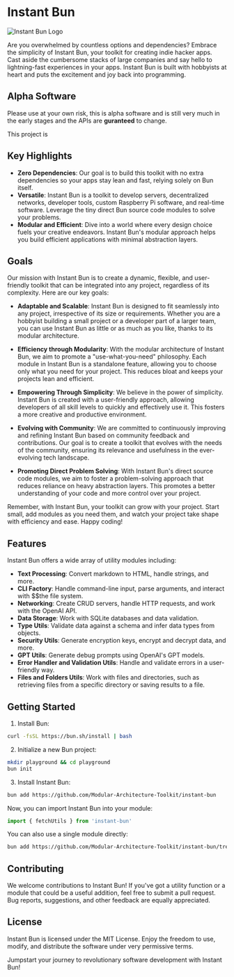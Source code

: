 # Instant Bun

![Instant Bun Logo](https://user-images.githubusercontent.com/18100375/231109092-34bdc552-dd37-413d-8eec-b9b668340b65.png)

Are you overwhelmed by countless options and dependencies? Embrace the simplicity of Instant Bun, your toolkit for creating indie hacker apps. Cast aside the cumbersome stacks of large companies and say hello to lightning-fast experiences in your apps. Instant Bun is built with hobbyists at heart and puts the excitement and joy back into programming.

## Alpha Software
Please use at your own risk, this is alpha software and is still very much in the early stages and the APIs are **guranteed** to change.

This project is 

## Key Highlights

- **Zero Dependencies**: Our goal is to build this toolkit with no extra dependencies so your apps stay lean and fast, relying solely on Bun itself.
- **Versatile**: Instant Bun is a toolkit to develop servers, decentralized networks, developer tools, custom Raspberry Pi software, and real-time software. Leverage the tiny direct Bun source code modules to solve your problems.
- **Modular and Efficient**: Dive into a world where every design choice fuels your creative endeavors. Instant Bun's modular approach helps you build efficient applications with minimal abstraction layers.

## Goals

Our mission with Instant Bun is to create a dynamic, flexible, and user-friendly toolkit that can be integrated into any project, regardless of its complexity. Here are our key goals:

- **Adaptable and Scalable**: Instant Bun is designed to fit seamlessly into any project, irrespective of its size or requirements. Whether you are a hobbyist building a small project or a developer part of a larger team, you can use Instant Bun as little or as much as you like, thanks to its modular architecture.

- **Efficiency through Modularity**: With the modular architecture of Instant Bun, we aim to promote a "use-what-you-need" philosophy. Each module in Instant Bun is a standalone feature, allowing you to choose only what you need for your project. This reduces bloat and keeps your projects lean and efficient.

- **Empowering Through Simplicity**: We believe in the power of simplicity. Instant Bun is created with a user-friendly approach, allowing developers of all skill levels to quickly and effectively use it. This fosters a more creative and productive environment.

- **Evolving with Community**: We are committed to continuously improving and refining Instant Bun based on community feedback and contributions. Our goal is to create a toolkit that evolves with the needs of the community, ensuring its relevance and usefulness in the ever-evolving tech landscape.

- **Promoting Direct Problem Solving**: With Instant Bun's direct source code modules, we aim to foster a problem-solving approach that reduces reliance on heavy abstraction layers. This promotes a better understanding of your code and more control over your project.

Remember, with Instant Bun, your toolkit can grow with your project. Start small, add modules as you need them, and watch your project take shape with efficiency and ease. Happy coding!

## Features

Instant Bun offers a wide array of utility modules including:

- **Text Processing**: Convert markdown to HTML, handle strings, and more.
- **CLI Factory**: Handle command-line input, parse arguments, and interact with $$the file system.
- **Networking**: Create CRUD servers, handle HTTP requests, and work with the OpenAI API.
- **Data Storage**: Work with SQLite databases and data validation.
- **Type Utils**: Validate data against a schema and infer data types from objects.
- **Security Utils**: Generate encryption keys, encrypt and decrypt data, and more.
- **GPT Utils**: Generate debug prompts using OpenAI's GPT models.
- **Error Handler and Validation Utils**: Handle and validate errors in a user-friendly way.
- **Files and Folders Utils**: Work with files and directories, such as retrieving files from a specific directory or saving results to a file.

## Getting Started

1. Install Bun:

```bash
curl -fsSL https://bun.sh/install | bash
```

2. Initialize a new Bun project:

```bash
mkdir playground && cd playground
bun init 
```

3. Install Instant Bun:

```bash
bun add https://github.com/Modular-Architecture-Toolkit/instant-bun
```

Now, you can import Instant Bun into your module:

```jsx
import { fetchUtils } from 'instant-bun'
```

You can also use a single module directly:

```bash
bun add https://github.com/Modular-Architecture-Toolkit/instant-bun/tree/main/modules/cli-factory
```

## Contributing

We welcome contributions to Instant Bun! If you've got a utility function or a module that could be a useful addition, feel free to submit a pull request. Bug reports, suggestions, and other feedback are equally appreciated.

## License

Instant Bun is licensed under the MIT License. Enjoy the freedom to use, modify, and distribute the software under very permissive terms.

Jumpstart your journey to revolutionary software development with Instant Bun!